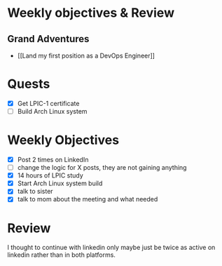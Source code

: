 # Weekly objectives & Review

## Grand Adventures

- [[Land my first position as a DevOps Engineer]]

# Quests

- [x] Get LPIC-1 certificate
- [ ] Build Arch Linux system

# Weekly Objectives

- [x] Post 2 times on LinkedIn
- [ ] change the logic for X posts, they are not gaining anything
- [x] 14 hours of LPIC study
- [x] Start Arch Linux system build
- [x] talk to sister
- [x] talk to mom about the meeting and what needed

# Review

I thought to continue with linkedin only
maybe just be twice as active on linkedin rather than in both platforms.


